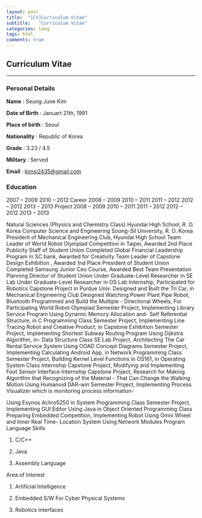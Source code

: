 ```yaml
---
layout: post
title:  "[CV]Curriculum Vitae"
subtitle:   "Curriculum Vitae"
categories: lang
tags: html
comments: true
---
```


## Curriculum Vitae

---

### Personal Details

**Name** : Seung June Kim

**Date of Birth** : Januart 21th, 1991

**Place of birth** : Seoul

**Nationality** : Republic of Korea

**Grade** : 3.23 / 4.5

**Military** : Served

**Email** : kimsj2435@gmail.com

### Education
2007 – 2009 2010 – 2012
Career
2008 – 2009 2010 – 2011
2011 – 2012 2012 – 2012 2013 – 2013
Project
2008 – 2009 2010 – 2011
2011 – 2012 2012 – 2012
2013 – 2013

Natural Sciences (Physics and Chemistry Class) Hyundai High School, R. O. Korea
Computer Science and Engineering
Soong-Sil University, R. O. Korea
President of Mechanical Engineering Club, Hyundai High School
Team Leader of World Robot Olympiad Competition in Taipei, Awarded 2nd Place Publicity Staff of Student Union
Completed Global Financial Leadership Program in SC bank, Awarded for Creativity Team Leader of Capstone Design Exhibition , Awarded 1nd Place
President of Student Union
Completed Samsung Junior Ceo Course, Awarded Best Team Presentation Planning Director of Student Union
Under Graduate-Level Researcher in SE Lab
Under Graduate-Level Researcher in OS Lab
Internship, Participated for Robotics Capstone Project in Purdue Univ.
Designed and Built the Tri Car, in Mechanical Engineering Club
Designed Watching Power Plant Pipe Robot, Bluetooth Programmed and Build the Multiple - Directional Wheels, For Participating World Robot Olympiad
Semester Project, Implementing Library Service Program Using Dynamic Memory Allocation and- Self Referential Structure, in C Programming Class
Semester Project, Implementing Line Tracing Robot and Creative Product, in Capstone Exhibition
Semester Project, Implementing Shortest Subway Routing Program Using Dijkstra Algorithm, in- Data Structure Class
SE Lab Project, Architecting The Car Rental Service System Using OOAD Concept Diagrams Semester Project, Implementing Calculating Android App, in Network Programming Class Semester Project, Building Kernel Level Functions in OS161, in Operating System Class Internship Capstone Project, Modifying and Implementing Foot Sensor Interface
Internship Capstone Project, Research for Making Algorithm that Recognizing of the Material - That Can Change the Walking Motion Using Humanoid DAR-win
Semester Project, Implementing Process Visualizer which is monitoring process information-

Using Exynos Achro5250 in System Programming Class
Semester Project, Implementing GUI Editor Using Java in Object Oriented Programming Class Preparing Embedded Competition, Implementing Robot Using Omni Wheel and Inner Real Time- Location System Using Network Modules
Program Language Skills
1.	C/C++

2.	Java

3.	Assembly Language

Area of Interest
1.	Artificial Intelligence

2.	Embedded S/W For Cyber Physical Systems

3.	Robotics interfaces
